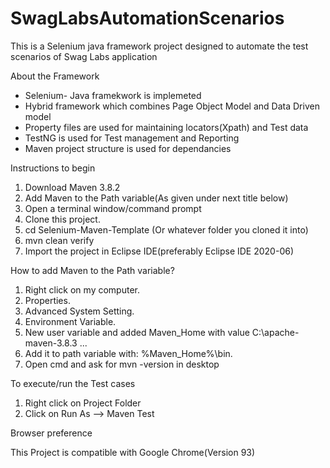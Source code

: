 # SwagLabsAutomationScenarios
This is a Selenium java framework project designed to automate the test scenarios of Swag Labs application

About the Framework 

* Selenium- Java framekwork is implemeted
* Hybrid framework which combines Page Object Model and Data Driven model
* Property files are used for maintaining locators(Xpath) and Test data
* TestNG is used for Test management and Reporting 
* Maven project structure is used for dependancies

Instructions to begin

1. Download Maven 3.8.2
2. Add Maven to the Path variable(As given under next title below)
3. Open a terminal window/command prompt
4. Clone this project.
5. cd Selenium-Maven-Template (Or whatever folder you cloned it into)
6. mvn clean verify
7. Import the project in Eclipse IDE(preferably Eclipse IDE 2020-06)

How to add Maven to the Path variable?

1. Right click on my computer.
2. Properties.
3. Advanced System Setting.
4. Environment Variable.
5. New user variable and added Maven_Home with value C:\apache-maven-3.8.3 ...
6. Add it to path variable with: %Maven_Home%\bin.
7. Open cmd and ask for mvn -version in desktop

To execute/run the Test cases

1. Right click on Project Folder
2. Click on Run As --> Maven Test

Browser preference

This Project is compatible with Google Chrome(Version 93)





